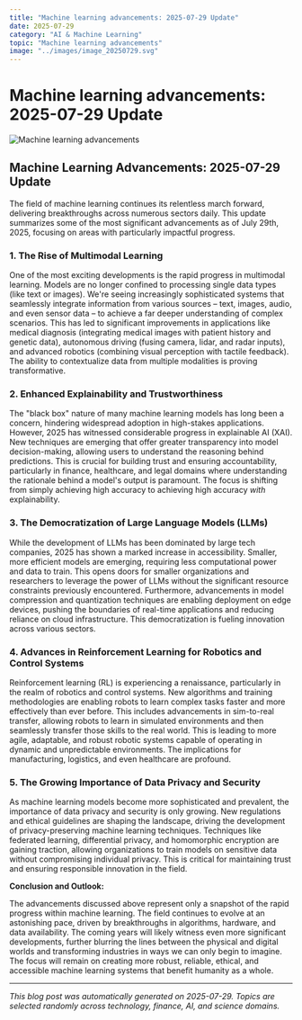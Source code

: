 ```yaml
---
title: "Machine learning advancements: 2025-07-29 Update"
date: 2025-07-29
category: "AI & Machine Learning"
topic: "Machine learning advancements"
image: "../images/image_20250729.svg"
---
```


# Machine learning advancements: 2025-07-29 Update

![Machine learning advancements](../images/image_20250729.svg)

## Machine Learning Advancements: 2025-07-29 Update

The field of machine learning continues its relentless march forward, delivering breakthroughs across numerous sectors daily. This update summarizes some of the most significant advancements as of July 29th, 2025, focusing on areas with particularly impactful progress.


### 1.  The Rise of Multimodal Learning

One of the most exciting developments is the rapid progress in multimodal learning.  Models are no longer confined to processing single data types (like text or images). We're seeing increasingly sophisticated systems that seamlessly integrate information from various sources – text, images, audio, and even sensor data – to achieve a far deeper understanding of complex scenarios. This has led to significant improvements in applications like medical diagnosis (integrating medical images with patient history and genetic data), autonomous driving (fusing camera, lidar, and radar inputs), and advanced robotics (combining visual perception with tactile feedback). The ability to contextualize data from multiple modalities is proving transformative.


### 2.  Enhanced Explainability and Trustworthiness

The "black box" nature of many machine learning models has long been a concern, hindering widespread adoption in high-stakes applications.  However, 2025 has witnessed considerable progress in explainable AI (XAI).  New techniques are emerging that offer greater transparency into model decision-making, allowing users to understand the reasoning behind predictions.  This is crucial for building trust and ensuring accountability, particularly in finance, healthcare, and legal domains where understanding the rationale behind a model's output is paramount.  The focus is shifting from simply achieving high accuracy to achieving high accuracy *with* explainability.


### 3.  The Democratization of Large Language Models (LLMs)

While the development of LLMs has been dominated by large tech companies, 2025 has shown a marked increase in accessibility.  Smaller, more efficient models are emerging, requiring less computational power and data to train.  This opens doors for smaller organizations and researchers to leverage the power of LLMs without the significant resource constraints previously encountered.  Furthermore, advancements in model compression and quantization techniques are enabling deployment on edge devices, pushing the boundaries of real-time applications and reducing reliance on cloud infrastructure. This democratization is fueling innovation across various sectors.


### 4.  Advances in Reinforcement Learning for Robotics and Control Systems

Reinforcement learning (RL) is experiencing a renaissance, particularly in the realm of robotics and control systems.  New algorithms and training methodologies are enabling robots to learn complex tasks faster and more effectively than ever before.  This includes advancements in sim-to-real transfer, allowing robots to learn in simulated environments and then seamlessly transfer those skills to the real world.  This is leading to more agile, adaptable, and robust robotic systems capable of operating in dynamic and unpredictable environments.  The implications for manufacturing, logistics, and even healthcare are profound.


### 5.  The Growing Importance of Data Privacy and Security

As machine learning models become more sophisticated and prevalent, the importance of data privacy and security is only growing.  New regulations and ethical guidelines are shaping the landscape, driving the development of privacy-preserving machine learning techniques.  Techniques like federated learning, differential privacy, and homomorphic encryption are gaining traction, allowing organizations to train models on sensitive data without compromising individual privacy.  This is critical for maintaining trust and ensuring responsible innovation in the field.


**Conclusion and Outlook:**

The advancements discussed above represent only a snapshot of the rapid progress within machine learning. The field continues to evolve at an astonishing pace, driven by breakthroughs in algorithms, hardware, and data availability.  The coming years will likely witness even more significant developments, further blurring the lines between the physical and digital worlds and transforming industries in ways we can only begin to imagine.  The focus will remain on creating more robust, reliable, ethical, and accessible machine learning systems that benefit humanity as a whole.


---
*This blog post was automatically generated on 2025-07-29. Topics are selected randomly across technology, finance, AI, and science domains.*
